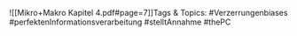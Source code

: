 
![[Mikro+Makro Kapitel 4.pdf#page=7]]Tags & Topics:
   #Verzerrungenbiases
   #perfektenInformationsverarbeitung
   #stelltAnnahme
   #thePC